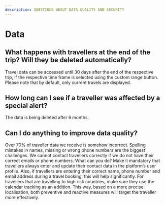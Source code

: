 ```yaml
---
description: QUESTIONS ABOUT DATA QUALITY AND SECURITY
---
```


# Data

## What happens with travellers at the end of the trip? Will they be deleted automatically?

Travel data can be accessed until 30 days after the end of the respective trip, if the respective time frame is selected using the custom range button. Please note that by default, only current travels are displayed.

## How long can I see if a traveller was affected by a special alert?

The data is being deleted after 6 months.

## Can I do anything to improve data quality?

Over 70% of traveller data we receive is somehow incorrect. Spelling mistakes in names, missing or wrong phone numbers are the biggest challenges. We cannot contact travellers correctly if we do not have their correct emails or phone numbers. What can you do? Make it mandatory that travellers always enter and update their contact data in the platform’s user profile. Also, if travellers are entering their correct name, phone number and email address during a travel booking, this will help significantly. For travellers that are travelling to high risk countries, make sure they use the calendar tracking as an addition. This way, based on a more precise localisation, both preventive and reactive measures will target the traveller more effectively.




